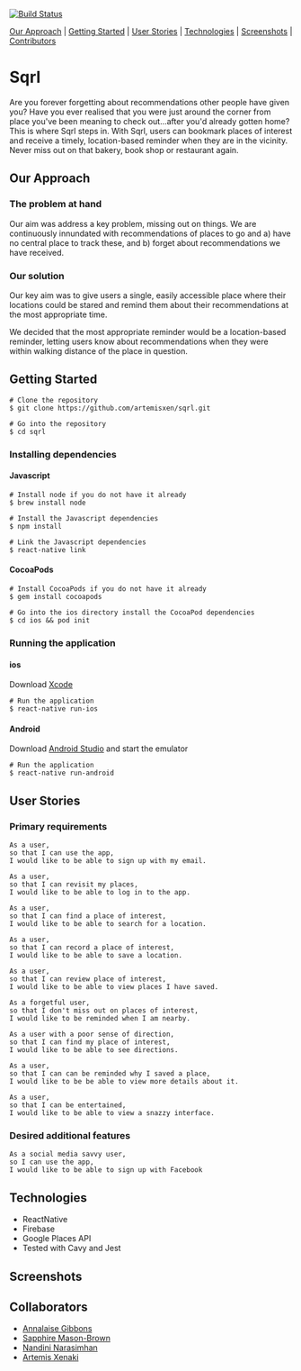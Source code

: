 [![Build Status](https://travis-ci.org/artemisxen/sqrl.svg?branch=master)](https://travis-ci.org/artemisxen/sqrl)

[Our Approach](#our_approach) | [Getting Started](#getting_started) | [User Stories](#user_stories) | [Technologies](#technologies) | [Screenshots](#screenshots) | [Contributors](#contributors)


# Sqrl

Are you forever forgetting about recommendations other people have given you? Have you ever realised that you were just around the corner from  place you've been meaning to check out...after you'd already gotten home? This is where Sqrl steps in. With Sqrl, users can bookmark places of interest and receive a timely, location-based reminder when they are in the vicinity. Never miss out on that bakery, book shop or restaurant again.

<a name="our_apprach"></a>
## Our Approach

### The problem at hand

Our aim was address a key problem, missing out on things. We are continuously innundated with recommendations of places to go and a) have no central place to track these, and b) forget about recommendations we have received.

### Our solution

Our key aim was to give users a single, easily accessible place where their locations could be stared and remind them about their recommendations at the most appropriate time.

We decided that the most appropriate reminder would be a location-based reminder, letting users know about recommendations when they were within walking distance of the place in question.

<a name="getting_started"></a>
## Getting Started

```
# Clone the repository
$ git clone https://github.com/artemisxen/sqrl.git
```
```
# Go into the repository
$ cd sqrl
```

### Installing dependencies

#### Javascript

```
# Install node if you do not have it already
$ brew install node
```
```
# Install the Javascript dependencies
$ npm install
```
```
# Link the Javascript dependencies
$ react-native link
```

#### CocoaPods

```
# Install CocoaPods if you do not have it already
$ gem install cocoapods
```
```
# Go into the ios directory install the CocoaPod dependencies
$ cd ios && pod init
```

### Running the application

#### ios

Download [Xcode](https://itunes.apple.com/gb/app/xcode/id497799835?mt=12)

```
# Run the application
$ react-native run-ios
```

#### Android

Download [Android Studio](https://developer.android.com/studio/index.html) and start the emulator

```
# Run the application
$ react-native run-android
```

<a name="user_stories"></a>
## User Stories

### Primary requirements

```
As a user,
so that I can use the app,
I would like to be able to sign up with my email.
```
```
As a user,
so that I can revisit my places,
I would like to be able to log in to the app.
```
```
As a user,
so that I can find a place of interest,
I would like to be able to search for a location.
```
```
As a user,
so that I can record a place of interest,
I would like to be able to save a location.
```
```
As a user,
so that I can review place of interest,
I would like to be able to view places I have saved.
```
```
As a forgetful user,
so that I don't miss out on places of interest,
I would like to be reminded when I am nearby.
```
```
As a user with a poor sense of direction,
so that I can find my place of interest,
I would like to be able to see directions.
```
```
As a user,
so that I can can be reminded why I saved a place,
I would like to be be able to view more details about it.
```
```
As a user,
so that I can be entertained,
I would like to be able to view a snazzy interface.
```

### Desired additional features

```
As a social media savvy user,
so I can use the app,
I would like to be able to sign up with Facebook
```

<a name="technologies"></a>
## Technologies

* ReactNative
* Firebase
* Google Places API
* Tested with Cavy and Jest

<a name="screenshots"></a>
## Screenshots


<a name="collaborators"></a>
## Collaborators

* [Annalaise Gibbons](https://github.com/annalaise)
* [Sapphire Mason-Brown](https://github.com/SaphMB)
* [Nandini Narasimhan](https://github.com/Nandhini31)
* [Artemis Xenaki](https://github.com/artemisxen)
